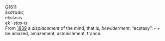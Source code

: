 <body>
  <p>G1611<br>  ἔκστασις  <br> ekstasis  <br><i>ek‘-stas-is </i><br>From <a href="g1839.htm">1839</a>  a <i>displacement</i> of the mind, that is, <i>bewilderment</i>, “ecstasy”: - + be amazed, amazement, astonishment, trance.<br></p>
 </body>